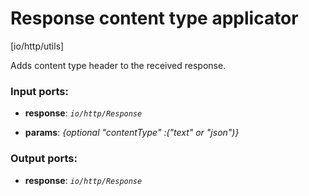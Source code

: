 # Response content type applicator

[io/http/utils]

Adds content type header to the received response.

### Input ports:

* __response__: _`io/http/Response`_



* __params__: _{optional "contentType" :("text" or "json")}_



### Output ports:

* __response__: _`io/http/Response`_



